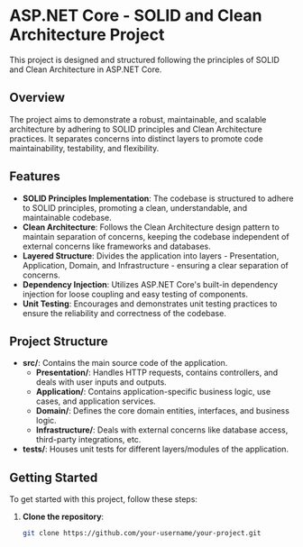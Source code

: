# ASP.NET Core - SOLID and Clean Architecture Project

This project is designed and structured following the principles of SOLID and Clean Architecture in ASP.NET Core.

## Overview

The project aims to demonstrate a robust, maintainable, and scalable architecture by adhering to SOLID principles and Clean Architecture practices. It separates concerns into distinct layers to promote code maintainability, testability, and flexibility.

## Features

- **SOLID Principles Implementation**: The codebase is structured to adhere to SOLID principles, promoting a clean, understandable, and maintainable codebase.
- **Clean Architecture**: Follows the Clean Architecture design pattern to maintain separation of concerns, keeping the codebase independent of external concerns like frameworks and databases.
- **Layered Structure**: Divides the application into layers - Presentation, Application, Domain, and Infrastructure - ensuring a clear separation of concerns.
- **Dependency Injection**: Utilizes ASP.NET Core's built-in dependency injection for loose coupling and easy testing of components.
- **Unit Testing**: Encourages and demonstrates unit testing practices to ensure the reliability and correctness of the codebase.

## Project Structure

- **src/**: Contains the main source code of the application.
  - **Presentation/**: Handles HTTP requests, contains controllers, and deals with user inputs and outputs.
  - **Application/**: Contains application-specific business logic, use cases, and application services.
  - **Domain/**: Defines the core domain entities, interfaces, and business logic.
  - **Infrastructure/**: Deals with external concerns like database access, third-party integrations, etc.
- **tests/**: Houses unit tests for different layers/modules of the application.

## Getting Started

To get started with this project, follow these steps:

1. **Clone the repository**:
   ```bash
   git clone https://github.com/your-username/your-project.git
